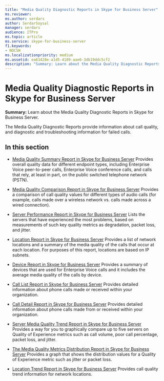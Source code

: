 ```yaml
---
title: "Media Quality Diagnostic Reports in Skype for Business Server"
ms.reviewer: 
ms.author: serdars
author: SerdarSoysal
manager: serdars
audience: ITPro
ms.topic: article
ms.service: skype-for-business-server
f1.keywords:
- NOCSH
ms.localizationpriority: medium
ms.assetid: ea61428e-a1d5-4189-aae6-3db19ddc5cf2
description: "Summary: Learn about the Media Quality Diagnostic Reports in Skype for Business Server."
---
```


# Media Quality Diagnostic Reports in Skype for Business Server
 
**Summary:** Learn about the Media Quality Diagnostic Reports in Skype for Business Server.
  
The Media Quality Diagnostic Reports provide information about call quality, and diagnostic and troubleshooting information for failed calls.
  
## In this section

- [Media Quality Summary Report in Skype for Business Server](summary.md) Provides overall quality data for different endpoint types, including Enterprise Voice peer-to-peer calls, Enterprise Voice conference calls, and calls that rely, at least in part, on the public switched telephone network (PSTN).
    
- [Media Quality Comparison Report in Skype for Business Server](comparison.md) Provides a comparison of call quality values for different types of audio calls (for example, calls made over a wireless network vs. calls made across a wired connection).
    
- [Server Performance Report in Skype for Business Server](server-performance.md) Lists the servers that have experienced the most problems, based on measurements of such key quality metrics as degradation, packet loss, and jitter.
    
- [Location Report in Skype for Business Server](location-report.md) Provides a list of network locations and a summary of the media quality of the calls that occur at each location. For purposes of this report, locations are based on IP subnets.
    
- [Device Report in Skype for Business Server](device-report.md) Provides a summary of devices that are used for Enterprise Voice calls and it includes the average media quality of the calls by device.
    
- [Call List Report in Skype for Business Server](call-list-report-0.md) Provides detailed information about phone calls made or received within your organization.
    
- [Call Detail Report in Skype for Business Server](call-detail-report.md) Provides detailed information about phone calls made from or received within your organization.
    
- [Server Media Quality Trend Report in Skype for Business Server](server-media-quality-trend-report.md) Provides a way for you to graphically compare up to five servers on Quality of Experience metrics such as call volume, poor call percentage, packet loss, and jitter.
    
- [The Media Quality Metrics Distribution Report in Skype for Business Server](media-quality-metrics-distribution-report.md) Provides a graph that shows the distribution values for a Quality of Experience metric such as jitter or packet loss.
    
- [Location Trend Report in Skype for Business Server](location-trend-report.md) Provides call quality trend information for network locations.
    

